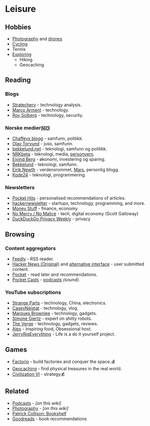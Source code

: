 # Leisure

## Hobbies

* [Photography](photography.md) and [drones](drone.md)
* [Cycling](cycling.md)
* Tennis
* [Exploring](travel.md)
  * Hiking
  * Geocaching

## Reading

### Blogs

* [Stratechery](https://stratechery.com/) - technology analysis.
* [Marco Arment](https://marco.org/) - technology.
* [Roy Solberg](https://blog.roysolberg.com/) - technology, security.

### Norske medier🇳🇴 

* [Chaffeys blogg](https://paulchaffey.blogspot.com/) - samfunn, politikk.
* [Olav Torvund](https://blogg.torvund.net/) - juss, samfunn.
* [bekkelund.net](https://www.bekkelund.net/) - teknologi, samfunn og politikk.
* [NRKbeta](https://nrkbeta.no/) - teknologi, media, [personvern](../privacy/).
* [Eivind Berg](https://www.eivindberg.no/) - økonomi, investering og sparing.
* [Bekkelund](https://www.bekkelund.net/) - teknologi, samfunn.
* [Eirik Newth](http://newth.net/) - verdensrommet, [Mars](https://www.newth.net/mars/), personlig blogg.
* [Kode24](https://www.kode24.no/)  - teknologi, programmering.

### Newsletters

* [Pocket Hits](https://getpocket.com/explore/pocket-hits) - personalised recommendations of articles.
* [hackernewsletter](https://hackernewsletter.com/) - startups, technology, programming, and more.
* [Money Stuff](https://www.bloomberg.com/opinion/authors/ARbTQlRLRjE/matthew-s-levine) - finance, economy.
* [No Mercy / No Malice](https://www.profgalloway.com/) - tech, digital economy \(Scott Galloway\)
* [DuckDuckGo Privacy Weekly](https://spreadprivacy.com/privacy-weekly-newsletter/) - privacy

## Browsing

### Content aggregators

* [Feedly](https://feedly.com/) - RSS reader.
* [Hacker News \(Original\)](https://news.ycombinator.com/) and [alternative interface](https://hckrnews.com/) - user submitted content.
* [Pocket](https://app.getpocket.com/)  - read later and recommendations.
* [Pocket Casts](https://play.pocketcasts.com/) - [podcasts](../podcasts.md) _\(sound\)._

### YouTube subscriptions

* [Strange Parts](https://www.youtube.com/channel/UCO8DQrSp5yEP937qNqTooOw) - technology, China, electronics.
* [CaseyNeistat](https://www.youtube.com/channel/UCtinbF-Q-fVthA0qrFQTgXQ) - technology, vlog.
* [Marques Brownlee](https://www.youtube.com/channel/UCBJycsmduvYEL83R_U4JriQ) - technology, gadgets.
* [Simone Giertz](https://www.youtube.com/channel/UC3KEoMzNz8eYnwBC34RaKCQ) - expert on shitty robots.
* [The Verge](https://www.youtube.com/channel/UCddiUEpeqJcYeBxX1IVBKvQ) - technology, gadgets, reviews.
* [Alex](https://www.youtube.com/channel/UCPzFLpOblZEaIx2lpym1l1A) - Inspiring food, Obsessional host.
* [JerryRigEverything](https://www.youtube.com/channel/UCWFKCr40YwOZQx8FHU_ZqqQ) - Life is a do it yourself project.

## Games

* [Factorio](https://www.factorio.com/) - build factories and conquer the space.💰
* [Geocaching](https://www.geocaching.com/) - find physical treasures in the real world.
* [Civilization VI](https://civilization.com/) - strategy💰

## Related

* [Podcasts](../podcasts.md) - _\[on this wiki\]_
* [Photography](photography.md) - _\[on this wiki\]_
* [Patrick Collison: Bookshelf](https://patrickcollison.com/bookshelf)
* [Goodreads](https://www.goodreads.com/) - book recommendations

